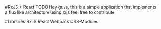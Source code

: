 #RxJS + React TODO
Hey guys, this is a simple application that implements a flux like architecture using rxjs feel free to contribute

#Libraries
RxJS
React
Webpack
CSS-Modules
